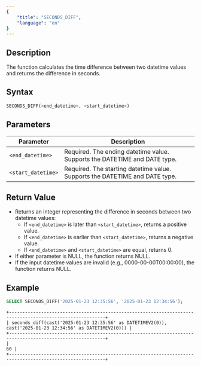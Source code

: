 ```yaml
---
{
    "title": "SECONDS_DIFF",
    "language": "en"
}
---
```


<!-- 
Licensed to the Apache Software Foundation (ASF) under one
or more contributor license agreements.  See the NOTICE file
distributed with this work for additional information
regarding copyright ownership.  The ASF licenses this file
to you under the Apache License, Version 2.0 (the
"License"); you may not use this file except in compliance
with the License.  You may obtain a copy of the License at

  http://www.apache.org/licenses/LICENSE-2.0

Unless required by applicable law or agreed to in writing,
software distributed under the License is distributed on an
"AS IS" BASIS, WITHOUT WARRANTIES OR CONDITIONS OF ANY
KIND, either express or implied.  See the License for the
specific language governing permissions and limitations
under the License.
-->

## Description
The function calculates the time difference between two datetime values and returns the difference in seconds.

## Syntax

```sql
SECONDS_DIFF(<end_datetime>, <start_datetime>)
```
## Parameters

| Parameter          | Description                                                                 |
|--------------------|-----------------------------------------------------------------------------|
| `<end_datetime>`   | Required. The ending datetime value. Supports the DATETIME and DATE type.   |
| `<start_datetime>` | Required. The starting datetime value. Supports the DATETIME and DATE type. |

## Return Value
- Returns an integer representing the difference in seconds between two datetime values:
    - If `<end_datetime>` is later than `<start_datetime>`, returns a positive value.
    - If `<end_datetime>` is earlier than `<start_datetime>`, returns a negative value.
    - If `<end_datetime>` and `<start_datetime>` are equal, returns 0.
- If either parameter is NULL, the function returns NULL.
- If the input datetime values are invalid (e.g., 0000-00-00T00:00:00), the function returns NULL.

## Example
```sql
SELECT SECONDS_DIFF('2025-01-23 12:35:56', '2025-01-23 12:34:56');
```
```text
+----------------------------------------------------------------------------------------------------------+
| seconds_diff(cast('2025-01-23 12:35:56' as DATETIMEV2(0)), cast('2025-01-23 12:34:56' as DATETIMEV2(0))) |
+----------------------------------------------------------------------------------------------------------+
|                                                                                                       60 |
+----------------------------------------------------------------------------------------------------------+
```
